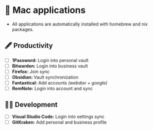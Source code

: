 # 📲 Mac applications

- All applications are automatically installed with homebrew and nix packages.

## 🖋️ Productivity

- [ ] **1Password:** Login into personal vault
- [ ] **Bitwarden:** Login into business vault
- [ ] **Firefox:** Join sync
- [ ] **Obsidian:** Vault synchronization
- [ ] **Fantastical:** Add accounts _(webdav + google)_
- [ ] **RemNote:** Login into account and sync

## 👨‍💻 Development

- [ ] **Visual Studio Code:** Login into settings sync
- [ ] **GitKraken:** Add personal and business profile
